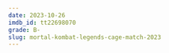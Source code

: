 ```yaml
---
date: 2023-10-26
imdb_id: tt22698070
grade: B-
slug: mortal-kombat-legends-cage-match-2023
---
```


